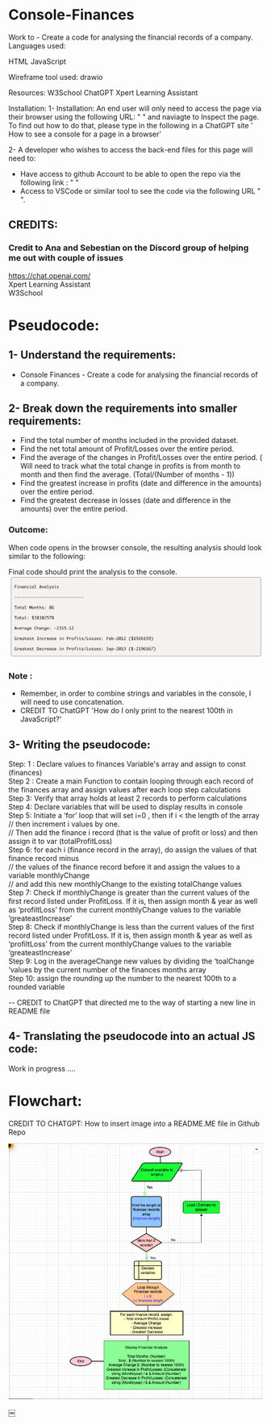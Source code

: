 # Console-Finances

Work to - Create a code for analysing the financial records of a company.
Languages used:

HTML
JavaScript

Wireframe tool used:
drawio

Resources:
W3School
ChatGPT
Xpert Learning Assistant

Installation:
1- Installation: An end user will only need to access the page via their browser using the following URL: " " and naviagte to Inspect the page. To find out how to do that, please type in the following in a ChatGPT site ' How to see a console for a page in a browser'  

2- A developer who wishes to access the back-end files for this page will need to:  
 * Have access to github Account to be able to open the repo via the following link : " "  
 * Access to VSCode or similar tool to see the code via the following URL " ".   

## CREDITS:
### Credit to Ana and Sebestian on the Discord group of helping me out with couple of issues
https://chat.openai.com/  
Xpert Learning Assistant  
W3School  


# Pseudocode:

## 1- Understand the requirements:

- Console Finances - Create a code for analysing the financial records of a company.

## 2- Break down the requirements into smaller requirements:

- Find the total number of months included in the provided dataset.
- Find the net total amount of Profit/Losses over the entire period.
- Find the average of the changes in Profit/Losses over the entire period.
	( Will need to track what the total change in profits is from month to month and then find the average. 
        (Total/(Number of months - 1))
- Find the greatest increase in profits (date and difference in the amounts) over the entire period.
- Find the greatest decrease in losses (date and difference in the amounts) over the entire period.

### Outcome:

When code opens in the browser console, the resulting analysis should look similar to the following:

Final code should print the analysis to the console.
![Console-Finances outcome](./images/Console%20-%20Finances.png)


### Note :
* Remember, in order to combine strings and variables in the console, I will need to use concatenation.
* CREDIT TO ChatGPT  'How do I only print to the nearest 100th in JavaScript?'


## 3- Writing the pseudocode:

Step: 1 : Declare values to finances Variable's array and assign to const (finances)  
Step 2 : Create a main Function to contain looping through each record of the finances array and assign values after each loop step calculations  
Step 3: Verify that array holds at least 2 records to perform calculations  
Step 4: Declare variables that will be used to display results in console  
Step 5: Initiate a ‘for’ loop that will set i=0 , then if i < the length of the array  
              // then increment i values by one.  
              // Then add the finance i record (that is the value of profit or loss) and then assign it to var (totalProfitLoss)  
Step 6: for each i (finance record in the array), do assign the values of that finance record minus  
              // the values of the finance record before it and assign the values to a variable monthlyChange  
              // and add this new monthlyChange to the existing totalChange values  
Step 7: Check if monthlyChange is greater than the current values of the first record listed under ProfitLoss. If it is, then assign month & year as well as ‘profiltLoss’ from the current monthlyChange values to the variable ‘greateastIncrease’  
Step 8: Check if monthlyChange is less than the current values of the first record listed under ProfitLoss. If it is, then assign month & year as well as ‘profiltLoss’ from the current monthlyChange values to the variable ‘greateastIncrease’  
Step 9: Log in the averageChange new values by dividing the ‘toalChange ‘values by the current number of the finances months array  
Step 10: assign the rounding up the number to the nearest 100th to a rounded variable  

-- CREDIT to ChatGPT that directed me to the way of starting a new line in README file


## 4- Translating the pseudocode into an actual JS code:

Work in progress ….


# Flowchart:
CREDIT TO CHATGPT: How to insert image into a README.ME file in Github Repo

![Flowchart](./images/Flowchart.png)

￼

    


